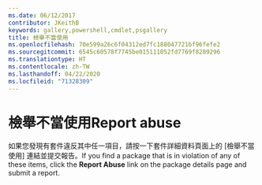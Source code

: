 ```yaml
---
ms.date: 06/12/2017
contributor: JKeithB
keywords: gallery,powershell,cmdlet,psgallery
title: 檢舉不當使用
ms.openlocfilehash: 70e599a26c6f04312ed7fc188047721bf96fefe2
ms.sourcegitcommit: 6545c60578f7745be015111052fd7769f8289296
ms.translationtype: HT
ms.contentlocale: zh-TW
ms.lasthandoff: 04/22/2020
ms.locfileid: "71328309"
---
```

# <a name="report-abuse"></a><span data-ttu-id="20818-103">檢舉不當使用</span><span class="sxs-lookup"><span data-stu-id="20818-103">Report abuse</span></span>

<span data-ttu-id="20818-104">如果您發現有套件違反其中任一項目，請按一下套件詳細資料頁面上的 [檢舉不當使用]  連結並提交報告。</span><span class="sxs-lookup"><span data-stu-id="20818-104">If you find a package that is in violation of any of these items, click the **Report Abuse** link on the package details page and submit a report.</span></span>
